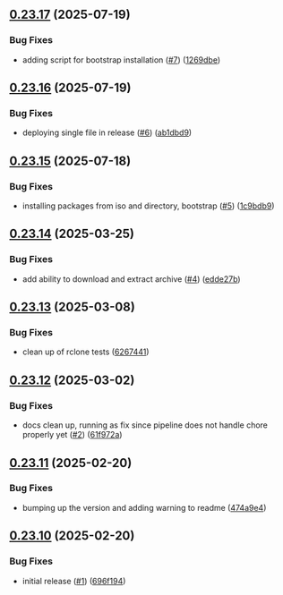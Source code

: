 

<a name="0.23.17"></a>
## [0.23.17](https://www.github.com/zoryatec/gcd/releases/tag/v0.23.17) (2025-07-19)

### Bug Fixes

* adding script for bootstrap installation ([#7](https://www.github.com/zoryatec/gcd/issues/7)) ([1269dbe](https://www.github.com/zoryatec/gcd/commit/1269dbe3aa70ea2eb124ae14b8fe8d7e4286783b))

<a name="0.23.16"></a>
## [0.23.16](https://www.github.com/zoryatec/gcd/releases/tag/v0.23.16) (2025-07-19)

### Bug Fixes

* deploying single file in release ([#6](https://www.github.com/zoryatec/gcd/issues/6)) ([ab1dbd9](https://www.github.com/zoryatec/gcd/commit/ab1dbd9d2bbe551cfb6406cf36df7c6f7c6b290e))

<a name="0.23.15"></a>
## [0.23.15](https://www.github.com/zoryatec/gcd/releases/tag/v0.23.15) (2025-07-18)

### Bug Fixes

* installing packages from iso and directory, bootstrap ([#5](https://www.github.com/zoryatec/gcd/issues/5)) ([1c9bdb9](https://www.github.com/zoryatec/gcd/commit/1c9bdb999a78a1ceb2f99604befaab3b42dc4368))

<a name="0.23.14"></a>
## [0.23.14](https://www.github.com/zoryatec/gcd/releases/tag/v0.23.14) (2025-03-25)

### Bug Fixes

* add ability to download and extract archive ([#4](https://www.github.com/zoryatec/gcd/issues/4)) ([edde27b](https://www.github.com/zoryatec/gcd/commit/edde27be28fbe57594edafd480eb376e5cba7f63))

<a name="0.23.13"></a>
## [0.23.13](https://www.github.com/zoryatec/gcd/releases/tag/v0.23.13) (2025-03-08)

### Bug Fixes

* clean up of rclone tests ([6267441](https://www.github.com/zoryatec/gcd/commit/626744104dbf709002e15471a49824faa25740a5))

<a name="0.23.12"></a>
## [0.23.12](https://www.github.com/zoryatec/gcd/releases/tag/v0.23.12) (2025-03-02)

### Bug Fixes

* docs clean up, running as fix since pipeline does not handle chore properly yet ([#2](https://www.github.com/zoryatec/gcd/issues/2)) ([61f972a](https://www.github.com/zoryatec/gcd/commit/61f972a85faed5276a1614c6dbfeeb3737dab43f))

<a name="0.23.11"></a>
## [0.23.11](https://www.github.com/zoryatec/gcd/releases/tag/v0.23.11) (2025-02-20)

### Bug Fixes

* bumping up the version and adding warning to readme ([474a9e4](https://www.github.com/zoryatec/gcd/commit/474a9e4cc2c4ce6c2bbeeb05c23206ba7113ad2c))

<a name="0.23.10"></a>
## [0.23.10](https://www.github.com/zoryatec/gcd/releases/tag/v0.23.10) (2025-02-20)

### Bug Fixes

* initial release ([#1](https://www.github.com/zoryatec/gcd/issues/1)) ([696f194](https://www.github.com/zoryatec/gcd/commit/696f194be5ebfe3d42ec1a647354ca475c07a5db))

